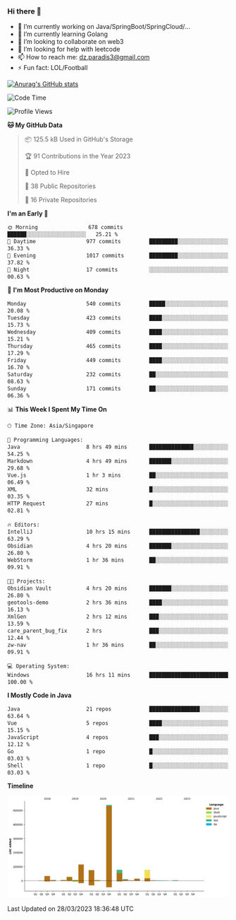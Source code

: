 ### Hi there 👋

- 🔭 I’m currently working on Java/SpringBoot/SpringCloud/...
- 🌱 I’m currently learning Golang
- 👯 I’m looking to collaborate on web3
- 🤔 I’m looking for help with leetcode
- 📫 How to reach me: dz.paradis3@gmail.com
- ⚡ Fun fact: LOL/Football

[![Anurag's GitHub stats](https://github-readme-stats.vercel.app/api?username=xiumu2017&show_icons=true&theme=radical)](https://github.com/anuraghazra/github-readme-stats)

<!--
**xiumu2017/xiumu2017** is a ✨ _special_ ✨ repository because its `README.md` (this file) appears on your GitHub profile.

Here are some ideas to get you started:

- 🔭 I’m currently working on ...
- 🌱 I’m currently learning ...
- 👯 I’m looking to collaborate on ...
- 🤔 I’m looking for help with ...
- 💬 Ask me about ...
- 📫 How to reach me: ...
- 😄 Pronouns: ...
- ⚡ Fun fact: ...
-->

<!--START_SECTION:waka-->
![Code Time](http://img.shields.io/badge/Code%20Time-1%2C292%20hrs%202%20mins-blue)

![Profile Views](http://img.shields.io/badge/Profile%20Views-0-blue)

**🐱 My GitHub Data** 

> 📦 125.5 kB Used in GitHub's Storage 
 > 
> 🏆 91 Contributions in the Year 2023
 > 
> 💼 Opted to Hire
 > 
> 📜 38 Public Repositories 
 > 
> 🔑 16 Private Repositories 
 > 
**I'm an Early 🐤** 

```text
🌞 Morning                678 commits         ██████░░░░░░░░░░░░░░░░░░░   25.21 % 
🌆 Daytime                977 commits         █████████░░░░░░░░░░░░░░░░   36.33 % 
🌃 Evening                1017 commits        █████████░░░░░░░░░░░░░░░░   37.82 % 
🌙 Night                  17 commits          ░░░░░░░░░░░░░░░░░░░░░░░░░   00.63 % 
```
📅 **I'm Most Productive on Monday** 

```text
Monday                   540 commits         █████░░░░░░░░░░░░░░░░░░░░   20.08 % 
Tuesday                  423 commits         ████░░░░░░░░░░░░░░░░░░░░░   15.73 % 
Wednesday                409 commits         ████░░░░░░░░░░░░░░░░░░░░░   15.21 % 
Thursday                 465 commits         ████░░░░░░░░░░░░░░░░░░░░░   17.29 % 
Friday                   449 commits         ████░░░░░░░░░░░░░░░░░░░░░   16.70 % 
Saturday                 232 commits         ██░░░░░░░░░░░░░░░░░░░░░░░   08.63 % 
Sunday                   171 commits         ██░░░░░░░░░░░░░░░░░░░░░░░   06.36 % 
```


📊 **This Week I Spent My Time On** 

```text
🕑︎ Time Zone: Asia/Singapore

💬 Programming Languages: 
Java                     8 hrs 49 mins       ██████████████░░░░░░░░░░░   54.25 % 
Markdown                 4 hrs 49 mins       ███████░░░░░░░░░░░░░░░░░░   29.68 % 
Vue.js                   1 hr 3 mins         ██░░░░░░░░░░░░░░░░░░░░░░░   06.49 % 
XML                      32 mins             █░░░░░░░░░░░░░░░░░░░░░░░░   03.35 % 
HTTP Request             27 mins             █░░░░░░░░░░░░░░░░░░░░░░░░   02.81 % 

🔥 Editors: 
IntelliJ                 10 hrs 15 mins      ████████████████░░░░░░░░░   63.29 % 
Obsidian                 4 hrs 20 mins       ███████░░░░░░░░░░░░░░░░░░   26.80 % 
WebStorm                 1 hr 36 mins        ██░░░░░░░░░░░░░░░░░░░░░░░   09.91 % 

🐱‍💻 Projects: 
Obsidian Vault           4 hrs 20 mins       ███████░░░░░░░░░░░░░░░░░░   26.80 % 
geotools-demo            2 hrs 36 mins       ████░░░░░░░░░░░░░░░░░░░░░   16.13 % 
XmlGen                   2 hrs 12 mins       ███░░░░░░░░░░░░░░░░░░░░░░   13.59 % 
care_parent_bug_fix      2 hrs               ███░░░░░░░░░░░░░░░░░░░░░░   12.44 % 
zw-nav                   1 hr 36 mins        ██░░░░░░░░░░░░░░░░░░░░░░░   09.91 % 

💻 Operating System: 
Windows                  16 hrs 11 mins      █████████████████████████   100.00 % 
```

**I Mostly Code in Java** 

```text
Java                     21 repos            ████████████████░░░░░░░░░   63.64 % 
Vue                      5 repos             ████░░░░░░░░░░░░░░░░░░░░░   15.15 % 
JavaScript               4 repos             ███░░░░░░░░░░░░░░░░░░░░░░   12.12 % 
Go                       1 repo              █░░░░░░░░░░░░░░░░░░░░░░░░   03.03 % 
Shell                    1 repo              █░░░░░░░░░░░░░░░░░░░░░░░░   03.03 % 
```



**Timeline**

![Lines of Code chart](https://raw.githubusercontent.com/xiumu2017/xiumu2017/main/assets/bar_graph.png)


 Last Updated on 28/03/2023 18:36:48 UTC
<!--END_SECTION:waka-->
